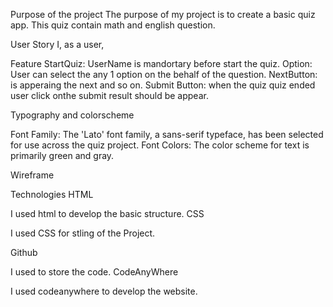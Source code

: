 
Purpose of the project
The purpose of my project is to create a basic quiz app. This quiz contain math and english question.

User Story
I, as a user, 


Feature
StartQuiz: UserName is mandortary before start the quiz.
Option: User can select the any 1 option on the behalf of the question.
NextButton: is apperaing the next and so on.
Submit Button: when the quiz quiz ended user click onthe submit result should be appear.

Typography and colorscheme

Font Family:
The 'Lato' font family, a sans-serif typeface, has been selected for use across the quiz project.
Font Colors:
The color scheme for text is primarily green and gray.



Wireframe


Technologies
HTML

I used html to develop the basic structure.
CSS

I used CSS for stling of the Project.

Github

I used to store the code.
CodeAnyWhere

I used codeanywhere to develop the website.
